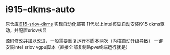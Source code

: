 # i915-dkms-auto
原仓库[i915-sriov-dkms](https://github.com/strongtz/i915-sriov-dkms) 
实现自动化部署
11代以上intel核显自动安装i915 dkms驱动，并配置sriov核显

源码修改并加以改进，一般需要重复运行本脚本两次（内核自动升级导致）
一键安装intel sriov vgpu脚本（直接全部复制贴pve终端运行就是）
